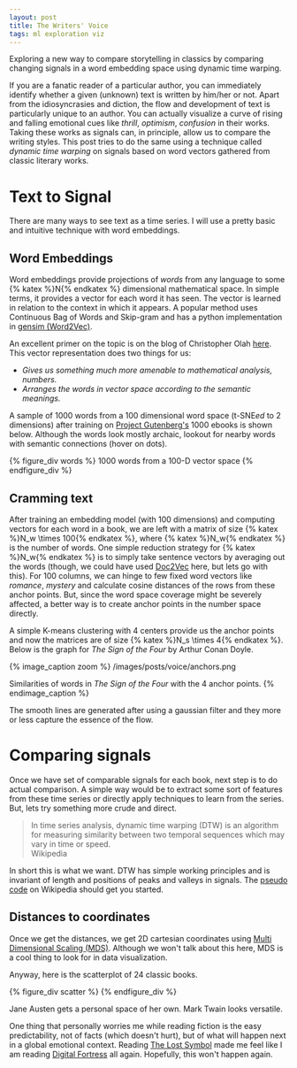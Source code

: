 ```yaml
---
layout: post
title: The Writers' Voice
tags: ml exploration viz
---
```


<script src="https://d3js.org/d3.v3.min.js"></script>

<style>
#scatter, #words {
  font-size: 12px;
}

.tooltip {
  position: absolute;
  width: 200px;
  height: 28px;
  pointer-events: none;
  font-size: 12px;
}

.footer {
  bottom: -16px;
  position: relative;
}

</style>

<p class="post-intro" markdown="1">
Exploring a new way to compare storytelling in classics by comparing changing
signals in a word embedding space using dynamic time warping.
</p>
<!--more-->

<span class="dropcap">I</span>f you are a fanatic reader of a particular author,
you can immediately identify whether a given (unknown) text is written by
him/her or not. Apart from the idiosyncrasies and diction, the flow and
development of text is particularly unique to an author. You can actually
visualize a curve of rising and falling emotional cues like *thrill*,
*optimism*, *confusion* in their works. Taking these works as signals can, in
principle, allow us to compare the writing styles. This post tries to do the
same using a technique called *dynamic time warping* on signals based on word
vectors gathered from classic literary works.

# Text to Signal

There are many ways to see text as a time series. I will use a pretty basic and
intuitive technique with word embeddings.

## Word Embeddings

Word embeddings provide projections of *words* from any language to some {%
katex %}N{% endkatex %} dimensional mathematical space. In simple terms, it
provides a vector for each word it has seen. The vector is learned in relation
to the context in which it appears. A popular method uses Continuous Bag of
Words and Skip-gram and has a python implementation in [gensim
(Word2Vec)](https://radimrehurek.com/gensim/models/word2vec.html).

An excellent primer on the topic is on the blog of Christopher Olah
[here](http://colah.github.io/posts/2014-07-NLP-RNNs-Representations/). This
vector representation does two things for us:

- *Gives us something much more amenable to mathematical analysis, numbers.*
- *Arranges the words in vector space according to the semantic meanings.*

A sample of 1000 words from a 100 dimensional word space (t-SNE*ed* to 2
dimensions) after training on [Project Gutenberg's](https://www.gutenberg.org/)
1000 ebooks is shown below. Although the words look mostly archaic, lookout for
nearby words with semantic connections (hover on dots).

{% figure_div words %}
1000 words from a 100-D vector space
{% endfigure_div %}

## Cramming text

After training an embedding model (with 100 dimensions) and computing vectors
for each word in a book, we are left with a matrix of size {% katex %}N_w \times
100{% endkatex %}, where {% katex %}N_w{% endkatex %} is the number of words.
One simple reduction strategy for {% katex %}N_w{% endkatex %} is to simply take
sentence vectors by averaging out the words (though, we could have used
[Doc2Vec](https://radimrehurek.com/gensim/models/doc2vec.html) here, but lets go
with this). For 100 columns, we can hinge to few fixed word vectors like
*romance*, *mystery* and calculate cosine distances of the rows from these
anchor points. But, since the word space coverage might be severely affected, a
better way is to create anchor points in the number space directly.

A simple K-means clustering with 4 centers provide us the anchor points and now
the matrices are of size {% katex %}N_s \times 4{% endkatex %}. Below is the
graph for *The Sign of the Four* by Arthur Conan Doyle.

{% image_caption zoom %}
/images/posts/voice/anchors.png

Similarities of words in *The Sign of the Four* with the 4 anchor points.
{% endimage_caption %}

The smooth lines are generated after using a gaussian filter and they more or
less capture the essence of the flow.

# Comparing signals

Once we have set of comparable signals for each book, next step is to do actual
comparison. A simple way would be to extract some sort of features from these
time series or directly apply techniques to learn from the series. But, lets try
something more crude and direct.

<blockquote markdown="1">
In time series analysis, dynamic time warping (DTW) is an algorithm for
measuring similarity between two temporal sequences which may vary in time or
speed.
<footer markdown="1">
Wikipedia
</footer>
</blockquote>

In short this is what we want. DTW has simple working principles and is
invariant of length and positions of peaks and valleys in signals. The
[pseudo code](https://en.wikipedia.org/wiki/Dynamic_time_warping#Implementation)
on Wikipedia should get you started.

## Distances to coordinates

Once we get the distances, we get 2D cartesian coordinates using
[Multi Dimensional Scaling (MDS)](https://en.wikipedia.org/wiki/Multidimensional_scaling).
Although we won't talk about this here, MDS is a cool thing to look for in data
visualization.

Anyway, here is the scatterplot of 24 classic books.

{% figure_div scatter %}
{% endfigure_div %}

Jane Austen gets a personal space of her own. Mark Twain looks versatile.

One thing that personally worries me while reading fiction is the easy
predictability, not of facts (which doesn't hurt), but of what will happen next
in a global emotional context. Reading
[The Lost Symbol](https://www.goodreads.com/book/show/6411961-the-lost-symbol)
made me feel like I am reading
[Digital Fortress](https://www.goodreads.com/book/show/11125.Digital_Fortress)
all again. Hopefully, this won't happen again.

<script src="/scripts/posts/writing/scatter.js">
</script>

<script src="/scripts/posts/writing/words.js">
</script>
